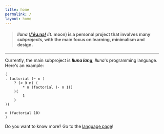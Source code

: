 ```yaml
---
title: home
permalink: /
layout: home
---
```


> #### **_lluna_** ([/ˈʎu.nə/](https://en.wiktionary.org/wiki/lluna) _lit._ moon) is a personal project that involves many _subprojects_, with the main focus on learning, minimalism and design.

---

Currently, the main subproject is **_lluna lang_**, _lluna_'s programming language. Here's an example:

```
(
. factorial (~ n (
	? (< 0 n) (
		* n (factorial (- n 1))
	)(
		1
	)
))

> (factorial 10)
)
```

Do you want to know more? Go to the [language page](lang)!
